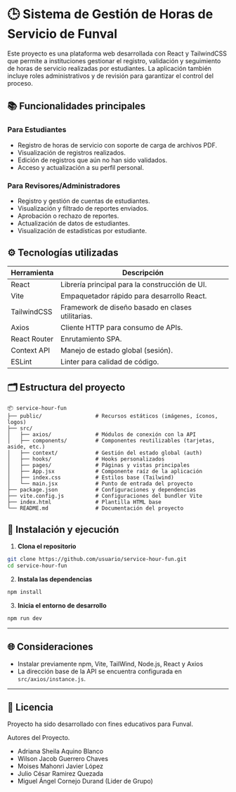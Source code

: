# 🕒 Sistema de Gestión de Horas de Servicio de Funval

Este proyecto es una plataforma web desarrollada con React y TailwindCSS que permite a instituciones gestionar el registro, validación y seguimiento de horas de servicio realizadas por estudiantes. La aplicación también incluye roles administrativos y de revisión para garantizar el control del proceso.


## 📚 Funcionalidades principales

### Para Estudiantes
- Registro de horas de servicio con soporte de carga de archivos PDF.
- Visualización de registros realizados.
- Edición de registros que aún no han sido validados.
- Acceso y actualización a su perfil personal.

### Para Revisores/Administradores
- Registro y gestión de cuentas de estudiantes.
- Visualización y filtrado de reportes enviados.
- Aprobación o rechazo de reportes.
- Actualización de datos de estudiantes.
- Visualización de estadísticas por estudiante.

## ⚙️ Tecnologías utilizadas

| Herramienta       | Descripción                                      |
|-------------------|--------------------------------------------------|
| React             | Librería principal para la construcción de UI.   |
| Vite              | Empaquetador rápido para desarrollo React.       |
| TailwindCSS       | Framework de diseño basado en clases utilitarias.|
| Axios             | Cliente HTTP para consumo de APIs.               |
| React Router      | Enrutamiento SPA.                                |
| Context API       | Manejo de estado global (sesión).                |
| ESLint            | Linter para calidad de código.                   |

## 🗂️ Estructura del proyecto

```
📦 service-hour-fun
├── public/                 # Recursos estáticos (imágenes, íconos, logos)
├── src/
│   ├── axios/              # Módulos de conexión con la API
│   ├── components/         # Componentes reutilizables (tarjetas, aside, etc.)
│   ├── context/            # Gestión del estado global (auth)
│   ├── hooks/              # Hooks personalizados
│   ├── pages/              # Páginas y vistas principales
│   ├── App.jsx             # Componente raíz de la aplicación
│   ├── index.css           # Estilos base (Tailwind)
│   └── main.jsx            # Punto de entrada del proyecto
├── package.json            # Configuraciones y dependencias
├── vite.config.js          # Configuraciones del bundler Vite
├── index.html              # Plantilla HTML base
└── README.md               # Documentación del proyecto
```





## 🔧 Instalación y ejecución

1. **Clona el repositorio**
```bash
git clone https://github.com/usuario/service-hour-fun.git
cd service-hour-fun
```

2. **Instala las dependencias**
```bash
npm install
```

3. **Inicia el entorno de desarrollo**
```bash
npm run dev
```

---

## 🌐 Consideraciones

- Instalar previamente npm, Vite, TailWind, Node.js, React y Axios 
- La dirección base de la API se encuentra configurada en `src/axios/instance.js`.

---

## 📝 Licencia

Proyecto ha sido desarrollado con fines educativos para Funval.

Autores del Proyecto.
- Adriana Sheila Aquino Blanco
- Wilson Jacob Guerrero Chaves
- Moises Mahonri Javier López
- Julio César Ramirez Quezada
- Miguel Ángel Cornejo Durand (Lider de Grupo)

